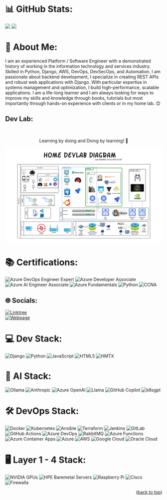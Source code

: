 # 📊 GitHub Stats:
![](https://github-readme-streak-stats.herokuapp.com/?user=mdf-ido&theme=dark&hide_border=false)
![](https://github-readme-stats.vercel.app/api/top-langs/?username=mdf-ido&theme=dark&hide_border=false&include_all_commits=true&count_private=true&layout=compact)


# 💫 About Me:
I am an experienced Platform / Software Engineer with a demonstrated history of working in the information technology and services industry. Skilled in Python, Django, AWS, DevOps, DevSecOps, and Automation. I am passionate about backend development, I specialize in creating REST APIs and robust web applications with Django. With particular expertise in systems management and optimization, I build high-performance, scalable applications. I am a life-long learner and I am always looking for ways to improve my skills and knowledge through books, tutorials but most importantly through hands-on experience with clients or in my home lab. 😊

## Dev Lab:
<br />
  <p align="center">
    Learning by doing and Doing by learning! 🚀
    <br />
  </p>
</div>

![Alt text](/pics/devlab.png?raw=true "Platform Engineer Lab")

# 📚 Certifications:
![Azure DevOps Engineer Expert](https://img.shields.io/badge/Azure%20DevOps%20Engineer%20Expert-0078D4?style=for-the-badge&logo=microsoft-azure&logoColor=white)
![Azure Developer Associate](https://img.shields.io/badge/Azure%20Developer%20Associate-0078D4?style=for-the-badge&logo=microsoft-azure&logoColor=white)
![Azure AI Engineer Associate](https://img.shields.io/badge/Azure%20AI%20Engineer%20Associate-0078D4?style=for-the-badge&logo=microsoft-azure&logoColor=white)
![Azure Fundamentals](https://img.shields.io/badge/Azure%20Fundamentals-0078D4?style=for-the-badge&logo=microsoft-azure&logoColor=white)
![Python](https://img.shields.io/badge/Python-3670A0?style=for-the-badge&logo=python&logoColor=ffdd54)
![CCNA](https://img.shields.io/badge/CCNA-1BA0D7?style=for-the-badge&logo=cisco&logoColor=white)

## 🌐 Socials:
[![Linktree](https://img.shields.io/badge/linktree-39E09B?style=for-the-badge&logo=linktree&logoColor=white)](https://linktr.ee/thecodelab)  
[![Webpage](https://img.shields.io/badge/webpage-000000?style=for-the-badge&logo=internet-explorer&logoColor=white)](https://www.ingeniumcode.io)

# 💻 Dev Stack:
![Django](https://img.shields.io/badge/django-%23092E20.svg?style=for-the-badge&logo=django&logoColor=white) ![Python](https://img.shields.io/badge/python-3670A0?style=for-the-badge&logo=python&logoColor=ffdd54) ![JavaScript](https://img.shields.io/badge/javascript-%23323330.svg?style=for-the-badge&logo=javascript&logoColor=%23F7DF1E) ![HTML5](https://img.shields.io/badge/html5-%23E34F26.svg?style=for-the-badge&logo=html5&logoColor=white) ![HMTX](https://img.shields.io/badge/hmtx-%23000000.svg?style=for-the-badge&logo=hmtx&logoColor=white) 

# 🤖 AI Stack:
![Ollama](https://img.shields.io/badge/Ollama-%2300ADEF.svg?style=for-the-badge&logo=ollama&logoColor=white) ![Anthropic](https://img.shields.io/badge/Anthropic-%23FF6F61.svg?style=for-the-badge&logo=anthropic&logoColor=white) ![Azure OpenAI](https://img.shields.io/badge/Azure%20OpenAI-%230072C6.svg?style=for-the-badge&logo=microsoft-azure&logoColor=white) ![Llama](https://img.shields.io/badge/Llama-%23FF4500.svg?style=for-the-badge&logo=llama&logoColor=white) ![GitHub Copilot](https://img.shields.io/badge/GitHub%20Copilot-%2300ADEF.svg?style=for-the-badge&logo=github&logoColor=white)
![k8sgpt](https://img.shields.io/badge/k8sgpt-%2300ADEF.svg?style=for-the-badge&logo=kubernetes&logoColor=white)

# 🛠️ DevOps Stack:
![Docker](https://img.shields.io/badge/docker-%230db7ed.svg?style=for-the-badge&logo=docker&logoColor=white) ![Kubernetes](https://img.shields.io/badge/kubernetes-%23326ce5.svg?style=for-the-badge&logo=kubernetes&logoColor=white) ![Ansible](https://img.shields.io/badge/ansible-%231A1918.svg?style=for-the-badge&logo=ansible&logoColor=EE0000) ![Terraform](https://img.shields.io/badge/terraform-%235835CC.svg?style=for-the-badge&logo=terraform&logoColor=white) ![Jenkins](https://img.shields.io/badge/jenkins-%232C5263.svg?style=for-the-badge&logo=jenkins&logoColor=white) ![GitLab](https://img.shields.io/badge/gitlab-%23181717.svg?style=for-the-badge&logo=gitlab&logoColor=white) ![GitHub Actions](https://img.shields.io/badge/github%20actions-%232671E5.svg?style=for-the-badge&logo=githubactions&logoColor=white) ![Azure DevOps](https://img.shields.io/badge/Azure%20DevOps-%230072C6.svg?style=for-the-badge&logo=azure-devops&logoColor=white) ![RabbitMQ](https://img.shields.io/badge/RabbitMQ-FF6600?style=for-the-badge&logo=rabbitmq&logoColor=white) ![Azure Functions](https://img.shields.io/badge/Azure%20Functions-0062AD?style=for-the-badge&logo=azure-functions&logoColor=white) ![Azure Container Apps](https://img.shields.io/badge/Azure%20Container%20Apps-0078D4?style=for-the-badge&logo=azure-container-apps&logoColor=white) ![Azure](https://img.shields.io/badge/Azure-0078D4?style=for-the-badge&logo=microsoft-azure&logoColor=white) ![AWS](https://img.shields.io/badge/AWS-232F3E?style=for-the-badge&logo=amazon-aws&logoColor=white) ![Google Cloud](https://img.shields.io/badge/Google%20Cloud-4285F4?style=for-the-badge&logo=google-cloud&logoColor=white) ![Oracle Cloud](https://img.shields.io/badge/Oracle%20Cloud-F80000?style=for-the-badge&logo=oracle&logoColor=white)

# 🖥️ Layer 1 - 4 Stack:
![NVIDIA GPUs](https://img.shields.io/badge/NVIDIA%20GPUs-76B900?style=for-the-badge&logo=nvidia&logoColor=white) ![HPE Baremetal Servers](https://img.shields.io/badge/HPE%20Baremetal%20Servers-0096D6?style=for-the-badge&logo=hewlett-packard&logoColor=white) ![Raspberry Pi](https://img.shields.io/badge/Raspberry%20Pi-A22846?style=for-the-badge&logo=raspberry-pi&logoColor=white) ![Cisco](https://img.shields.io/badge/Cisco-%23049fd9?style=for-the-badge&logo=cisco&logoColor=white) ![Firewalla](https://img.shields.io/badge/Firewalla-%23FF4500?style=for-the-badge&logo=firewalla&logoColor=white)

<p align="right">(<a href="#readme-top">back to top</a>)</p>